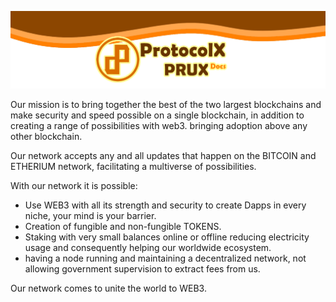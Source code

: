 ![banner](assets/img/prux-banner.png)

Our mission is to bring together the best of the two largest blockchains and make security and speed possible on a single blockchain, in addition to creating a range of possibilities with web3. bringing adoption above any other blockchain.

Our network accepts any and all updates that happen on the BITCOIN and ETHERIUM network, facilitating a multiverse of possibilities.

With our network it is possible:

- Use WEB3 with all its strength and security to create Dapps in every niche, your mind is your barrier.
- Creation of fungible and non-fungible TOKENS.
- Staking with very small balances online or offline reducing electricity usage and consequently helping our worldwide ecosystem.
- having a node running and maintaining a decentralized network, not allowing government supervision to extract fees from us.

Our network comes to unite the world to WEB3.